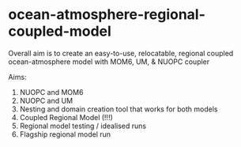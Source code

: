 # ocean-atmosphere-regional-coupled-model

Overall aim is to create an easy-to-use, relocatable, regional coupled ocean-atmosphere model with MOM6, UM, & NUOPC coupler

Aims:
1. NUOPC and MOM6
2. NUOPC and UM
3. Nesting and domain creation tool that works for both models
4. Coupled Regional Model (!!!)
5. Regional model testing / idealised runs
6. Flagship regional model run

